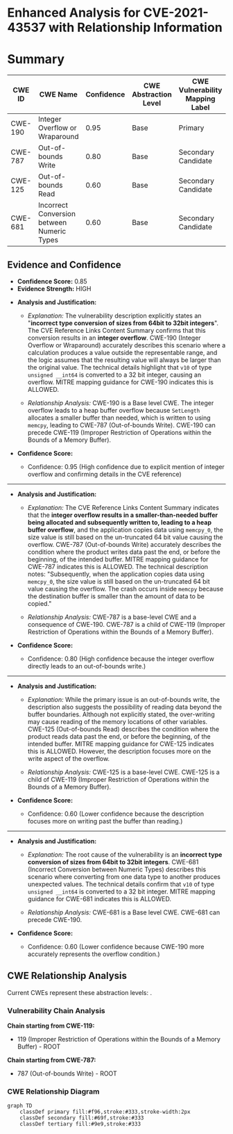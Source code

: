 # Enhanced Analysis for CVE-2021-43537 with Relationship Information

# Summary
| CWE ID | CWE Name | Confidence | CWE Abstraction Level | CWE Vulnerability Mapping Label | CWE-Vulnerability Mapping Notes |
|---|---|---|---|---|---|
| CWE-190 | Integer Overflow or Wraparound | 0.95 | Base | Primary | Allowed |
| CWE-787 | Out-of-bounds Write | 0.80 | Base | Secondary Candidate | Allowed |
| CWE-125 | Out-of-bounds Read | 0.60 | Base | Secondary Candidate | Allowed |
| CWE-681 | Incorrect Conversion between Numeric Types | 0.60 | Base | Secondary Candidate | Allowed |

## Evidence and Confidence

*   **Confidence Score:** 0.85
*   **Evidence Strength:** HIGH

- **Analysis and Justification:**  
  - *Explanation:* The vulnerability description explicitly states an "**incorrect type conversion of sizes from 64bit to 32bit integers**". The CVE Reference Links Content Summary confirms that this conversion results in an **integer overflow**. CWE-190 (Integer Overflow or Wraparound) accurately describes this scenario where a calculation produces a value outside the representable range, and the logic assumes that the resulting value will always be larger than the original value. The technical details highlight that `v10` of type `unsigned __int64` is converted to a 32 bit integer, causing an overflow. MITRE mapping guidance for CWE-190 indicates this is ALLOWED.

  - *Relationship Analysis:* CWE-190 is a Base level CWE. The integer overflow leads to a heap buffer overflow because `SetLength` allocates a smaller buffer than needed, which is written to using `memcpy`, leading to CWE-787 (Out-of-bounds Write). CWE-190 can precede CWE-119 (Improper Restriction of Operations within the Bounds of a Memory Buffer).

- **Confidence Score:**  
  - Confidence: 0.95 (High confidence due to explicit mention of integer overflow and confirming details in the CVE reference)

---
- **Analysis and Justification:**  
  - *Explanation:* The CVE Reference Links Content Summary indicates that the **integer overflow results in a smaller-than-needed buffer being allocated and subsequently written to, leading to a heap buffer overflow**, and the application copies data using `memcpy_0`, the size value is still based on the un-truncated 64 bit value causing the overflow. CWE-787 (Out-of-bounds Write) accurately describes the condition where the product writes data past the end, or before the beginning, of the intended buffer. MITRE mapping guidance for CWE-787 indicates this is ALLOWED. The technical description notes: "Subsequently, when the application copies data using `memcpy_0`, the size value is still based on the un-truncated 64 bit value causing the overflow. The crash occurs inside `memcpy` because the destination buffer is smaller than the amount of data to be copied."

  - *Relationship Analysis:* CWE-787 is a base-level CWE and a consequence of CWE-190. CWE-787 is a child of CWE-119 (Improper Restriction of Operations within the Bounds of a Memory Buffer).

- **Confidence Score:**  
  - Confidence: 0.80 (High confidence because the integer overflow directly leads to an out-of-bounds write.)

---
- **Analysis and Justification:**  
  - *Explanation:* While the primary issue is an out-of-bounds write, the description also suggests the possibility of reading data beyond the buffer boundaries. Although not explicitly stated, the over-writing may cause reading of the memory locations of other variables. CWE-125 (Out-of-bounds Read) describes the condition where the product reads data past the end, or before the beginning, of the intended buffer. MITRE mapping guidance for CWE-125 indicates this is ALLOWED. However, the description focuses more on the write aspect of the overflow.

  - *Relationship Analysis:* CWE-125 is a base-level CWE. CWE-125 is a child of CWE-119 (Improper Restriction of Operations within the Bounds of a Memory Buffer).

- **Confidence Score:**  
  - Confidence: 0.60 (Lower confidence because the description focuses more on writing past the buffer than reading.)

---
- **Analysis and Justification:**  
  - *Explanation:* The root cause of the vulnerability is an **incorrect type conversion of sizes from 64bit to 32bit integers**. CWE-681 (Incorrect Conversion between Numeric Types) describes this scenario where converting from one data type to another produces unexpected values. The technical details confirm that `v10` of type `unsigned __int64` is converted to a 32 bit integer. MITRE mapping guidance for CWE-681 indicates this is ALLOWED.

  - *Relationship Analysis:* CWE-681 is a Base level CWE. CWE-681 can precede CWE-190.

- **Confidence Score:**  
  - Confidence: 0.60 (Lower confidence because CWE-190 more accurately represents the overflow condition.)


## CWE Relationship Analysis

Current CWEs represent these abstraction levels: .


### Vulnerability Chain Analysis

**Chain starting from CWE-119:**
- 119 (Improper Restriction of Operations within the Bounds of a Memory Buffer) - ROOT


**Chain starting from CWE-787:**
- 787 (Out-of-bounds Write) - ROOT



### CWE Relationship Diagram

```mermaid
graph TD
    classDef primary fill:#f96,stroke:#333,stroke-width:2px
    classDef secondary fill:#69f,stroke:#333
    classDef tertiary fill:#9e9,stroke:#333
```
